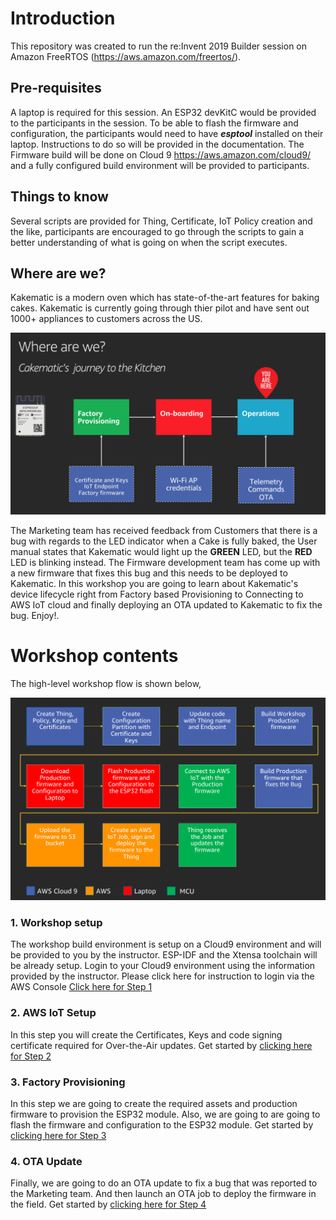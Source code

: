 # Introduction

This repository was created to run the re:Invent 2019 Builder session on Amazon FreeRTOS (https://aws.amazon.com/freertos/).

## Pre-requisites

A laptop is required for this session. An ESP32 devKitC would be provided to the participants in the session. To be able to flash the firmware and configuration, the participants would need to have **_esptool_** installed on their laptop. Instructions to do so will be provided in the documentation. The Firmware build will be done on Cloud 9 https://aws.amazon.com/cloud9/ and a fully configured build environment will be provided to participants.

## Things to know

Several scripts are provided for Thing, Certificate, IoT Policy creation and the like, participants are encouraged to go through the scripts to gain a better understanding of what is going on when the script executes.

## Where are we?

Kakematic is a modern oven which has state-of-the-art features for baking cakes. Kakematic is currently going through thier pilot and have sent out 1000+ appliances to customers across the US.

![where?](docs/where_are_we.png)

The Marketing team has received feedback from Customers that there is a bug with regards to the LED indicator when a Cake is fully baked, the User manual states that Kakematic would light up the **GREEN** LED, but the **RED** LED is blinking instead. The Firmware development team has come up with a new firmware that fixes this bug and this needs to be deployed to Kakematic. In this workshop you are going to learn about Kakematic's device lifecycle right from Factory based Provisioning to Connecting to AWS IoT cloud and finally deploying an OTA updated to Kakematic to fix the bug. Enjoy!.

# Workshop contents

The high-level workshop flow is shown below,

![workshow workflow?](docs/workflow_for_workshop.png)

### 1. Workshop setup

The workshop build environment is setup on a Cloud9 environment and will be provided to you by the instructor. ESP-IDF and the Xtensa toolchain will be already setup. Login to your Cloud9 environment using the information provided by the instructor. Please click here for instruction to login via the AWS Console [Click here for Step 1](docs/01_CLOUD_INIT.md)

### 2. AWS IoT Setup

In this step you will create the Certificates, Keys and code signing certificate required for Over-the-Air updates. Get started by [clicking here for Step 2](docs/02_AWS_IOT_SETUP.md)

### 3. Factory Provisioning

In this step we are going to create the required assets and production firmware to provision the ESP32 module. Also, we are going to are going to flash the firmware and configuration to the ESP32 module. Get started by [clicking here for Step 3](docs/03_FIRMWARE_AND_PARTITION_BUILD.md)

### 4. OTA Update

Finally, we are going to do an OTA update to fix a bug that was reported to the Marketing team. And then launch an OTA job to deploy the firmware in the field. Get started by [clicking here for Step 4](docs/04_OTA_SETUP.md)

